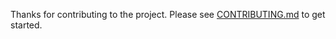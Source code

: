 Thanks for contributing to the project. Please see [CONTRIBUTING.md](https://github.com/neuvector/neuvector/blob/main/CONTRIBUTING.md) to get started.
